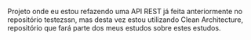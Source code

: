 Projeto onde eu estou refazendo uma API REST já feita anteriormente no repositório testezssn, mas desta vez estou utilizando Clean Architecture, repositório que fará parte dos meus estudos sobre estes estudos.
